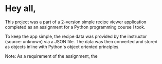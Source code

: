 # Hey all,

This project was a part of a 2-version simple recipe viewer application completed as an assignment for a Python programming course I took.

To keep the app simple, the recipe data was provided by the instructor (source: unknown) via a JSON file. The data was then converted and stored as objects inline with Python's object oriented principles.

Note: As a requirement of the assignment, the 
